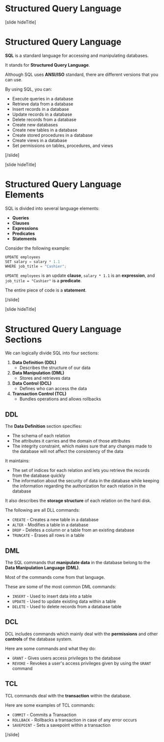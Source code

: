 # Structured Query Language

[slide hideTitle]

# Structured Query Language

**SQL** is a standard language for accessing and manipulating databases. 

It stands for **Structured Query Language**. 

Although SQL uses **ANSI/ISO** standard, there are different versions that you can use.

By using SQL, you can:

- Execute queries in a database
- Retrieve data from a database
- Insert records in a database
- Update records in a database
- Delete records from a database
- Create new databases
- Create new tables in a database
- Create stored procedures in a database
- Create views in a database
- Set permissions on tables, procedures, and views

[/slide]

[slide hideTitle]

# Structured Query Language Elements

SQL is divided into several language elements:

- **Queries**
- **Clauses**
- **Expressions**
- **Predicates**
- **Statements**

Consider the following example:

```java
UPDATE employees
SET salary = salary * 1.1
WHERE job_title = "Cashier";
```

`UPDATE employees` is an update **clause**, `salary * 1.1` is an **expression**, and `job_title = "Cashier"` is a **predicate**.

The entire piece of code is a **statement**.

[/slide]

[slide hideTitle]

# Structured Query Language Sections

We can logically divide SQL into four sections:

1. **Data Definition (DDL)**
    - Describes the structure of our data
2. **Data Manipulation (DML)**
    - Stores and retrieves data
3. **Data Control (DCL)**
    - Defines who can access the data
4. **Transaction Control (TCL)**
    - Bundles operations and allows rollbacks

## DDL

The **Data Definition** section specifies:
- The schema of each relation
- The attributes it carries and the domain of those attributes
- The integrity constraint, which makes sure that any changes made to the database will not affect the consistency of the data

It maintains:
- The set of indices for each relation and lets you retrieve the records from the database quickly
- The information about the security of data in the database while keeping the information regarding the authorization for each relation in the database

It also describes the **storage structure** of each relation on the hard disk.

The following are all DLL commands:

- `CREATE` - Creates a new table in a database
- `ALTER` - Modifies a table in a database
- `DROP` - Deletes a column or a table from an existing database
- `TRUNCATE` - Erases all rows in a table

## DML

The SQL commands that **manipulate data** in the database belong to the **Data Manipulation Language (DML)**.

Most of the commands come from that language.

These are some of the most common DML commands:

- `INSERT` - Used to insert data into a table
- `UPDATE` - Used to update existing data within a table
- `DELETE` - Used to delete records from a database table

## DCL

DCL includes commands which mainly deal with the **permissions** and other **controls** of the database system.

Here are some commands and what they do:

- `GRANT` - Gives users access privileges to the database
- `REVOKE` - Revokes a user's access privileges given by using the `GRANT` command

## TCL

TCL commands deal with the **transaction** within the database.

Here are some examples of TCL commands:

- `COMMIT` - Commits a Transaction
- `ROLLBACK` - Rollbacks a transaction in case of any error occurs
- `SAVEPOINT` - Sets a savepoint within a transaction

[/slide]
